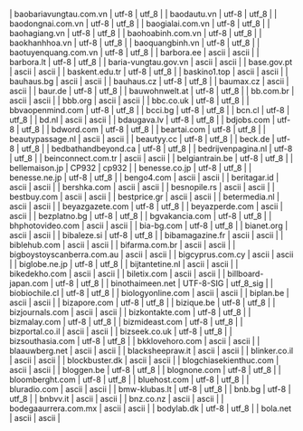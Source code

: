 | baobariavungtau.com.vn | utf-8 | utf_8 |
| baodautu.vn | utf-8 | utf_8 |
| baodongnai.com.vn | utf-8 | utf_8 |
| baogialai.com.vn | utf-8 | utf_8 |
| baohagiang.vn | utf-8 | utf_8 |
| baohoabinh.com.vn | utf-8 | utf_8 |
| baokhanhhoa.vn | utf-8 | utf_8 |
| baoquangbinh.vn | utf-8 | utf_8 |
| baotuyenquang.com.vn | utf-8 | utf_8 |
| barbora.ee | ascii | ascii |
| barbora.lt | utf-8 | utf_8 |
| baria-vungtau.gov.vn | ascii | ascii |
| base.gov.pt | ascii | ascii |
| baskent.edu.tr | utf-8 | utf_8 |
| baskino1.top | ascii | ascii |
| bauhaus.bg | ascii | ascii |
| bauhaus.cz | utf-8 | utf_8 |
| baumax.cz | ascii | ascii |
| baur.de | utf-8 | utf_8 |
| bauwohnwelt.at | utf-8 | utf_8 |
| bb.com.br | ascii | ascii |
| bbb.org | ascii | ascii |
| bbc.co.uk | utf-8 | utf_8 |
| bbvaopenmind.com | utf-8 | utf_8 |
| bcci.bg | utf-8 | utf_8 |
| bcn.cl | utf-8 | utf_8 |
| bd.nl | ascii | ascii |
| bdaugava.lv | utf-8 | utf_8 |
| bdjobs.com | utf-8 | utf_8 |
| bdword.com | utf-8 | utf_8 |
| beartai.com | utf-8 | utf_8 |
| beautypassage.nl | ascii | ascii |
| beautyy.cc | utf-8 | utf_8 |
| beck.de | utf-8 | utf_8 |
| bedbathandbeyond.ca | utf-8 | utf_8 |
| bedrijvenpagina.nl | utf-8 | utf_8 |
| beinconnect.com.tr | ascii | ascii |
| belgiantrain.be | utf-8 | utf_8 |
| bellemaison.jp | CP932 | cp932 |
| benesse.co.jp | utf-8 | utf_8 |
| benesse.ne.jp | utf-8 | utf_8 |
| bengo4.com | ascii | ascii |
| beritagar.id | ascii | ascii |
| bershka.com | ascii | ascii |
| besnopile.rs | ascii | ascii |
| bestbuy.com | ascii | ascii |
| bestprice.gr | ascii | ascii |
| betermedia.nl | ascii | ascii |
| beyazgazete.com | utf-8 | utf_8 |
| beyazperde.com | ascii | ascii |
| bezplatno.bg | utf-8 | utf_8 |
| bgvakancia.com | utf-8 | utf_8 |
| bhphotovideo.com | ascii | ascii |
| bia-bg.com | utf-8 | utf_8 |
| bianet.org | ascii | ascii |
| bibaleze.si | utf-8 | utf_8 |
| bibamagazine.fr | ascii | ascii |
| biblehub.com | ascii | ascii |
| bifarma.com.br | ascii | ascii |
| bigboystoyscanberra.com.au | ascii | ascii |
| bigcyprus.com.cy | ascii | ascii |
| biglobe.ne.jp | utf-8 | utf_8 |
| bijtantetine.nl | ascii | ascii |
| bikedekho.com | ascii | ascii |
| biletix.com | ascii | ascii |
| billboard-japan.com | utf-8 | utf_8 |
| binothaimeen.net | UTF-8-SIG | utf_8_sig |
| biobiochile.cl | utf-8 | utf_8 |
| biologyonline.com | ascii | ascii |
| biplan.be | ascii | ascii |
| bizapore.com | utf-8 | utf_8 |
| bizique.be | utf-8 | utf_8 |
| bizjournals.com | ascii | ascii |
| bizkontakte.com | utf-8 | utf_8 |
| bizmalay.com | utf-8 | utf_8 |
| bizmideast.com | utf-8 | utf_8 |
| bizportal.co.il | ascii | ascii |
| bizseek.co.uk | utf-8 | utf_8 |
| bizsouthasia.com | utf-8 | utf_8 |
| bkklovehoro.com | ascii | ascii |
| blaauwberg.net | ascii | ascii |
| blacksheepraw.it | ascii | ascii |
| blinker.co.il | ascii | ascii |
| blockbuster.dk | ascii | ascii |
| blogchiasekienthuc.com | ascii | ascii |
| bloggen.be | utf-8 | utf_8 |
| blognone.com | utf-8 | utf_8 |
| bloomberght.com | utf-8 | utf_8 |
| bluehost.com | utf-8 | utf_8 |
| bluradio.com | ascii | ascii |
| bmw-klubas.lt | utf-8 | utf_8 |
| bnb.bg | utf-8 | utf_8 |
| bnbvv.it | ascii | ascii |
| bnz.co.nz | ascii | ascii |
| bodegaaurrera.com.mx | ascii | ascii |
| bodylab.dk | utf-8 | utf_8 |
| bola.net | ascii | ascii |
